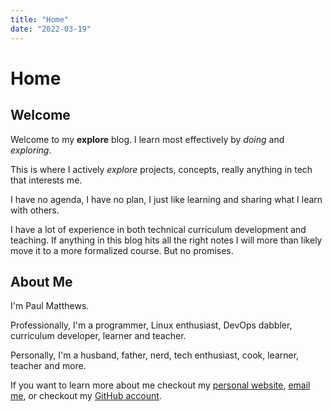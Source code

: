 ```yaml
---
title: "Home"
date: "2022-03-19"
---
```


# Home

## Welcome

Welcome to my **explore** blog. I learn most effectively by *doing* and *exploring*.

This is where I actively *explore* projects, concepts, really anything in tech that interests me.

I have no agenda, I have no plan, I just like learning and sharing what I learn with others.

I have a lot of experience in both technical curriculum development and teaching. If anything in this blog hits all the right notes I will more than likely move it to a more formalized course. But no promises.

## About Me

I'm Paul Matthews.

Professionally, I'm a programmer, Linux enthusiast, DevOps dabbler, curriculum developer, learner and teacher.

Personally, I'm a husband, father, nerd, tech enthusiast, cook, learner, teacher and more.

If you want to learn more about me checkout my [personal website](https://paulmatthews.dev), [email me](mailto:paul@paulmatthews.dev), or checkout my [GitHub account](https://github.com/pdmxdd).